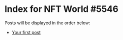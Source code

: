 # Index for NFT World #5546
Posts will be displayed in the order below:

- [Your first post](./001-first.md)

